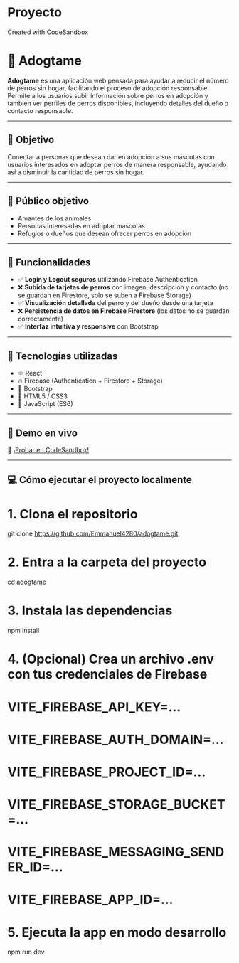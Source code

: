 # Proyecto


Created with CodeSandbox
# 🐶 Adogtame

**Adogtame** es una aplicación web pensada para ayudar a reducir el número de perros sin hogar, facilitando el proceso de adopción responsable. Permite a los usuarios subir información sobre perros en adopción y también ver perfiles de perros disponibles, incluyendo detalles del dueño o contacto responsable.

---

## 🎯 Objetivo

Conectar a personas que desean dar en adopción a sus mascotas con usuarios interesados en adoptar perros de manera responsable, ayudando así a disminuir la cantidad de perros sin hogar.

---

## 👥 Público objetivo

- Amantes de los animales
- Personas interesadas en adoptar mascotas
- Refugios o dueños que desean ofrecer perros en adopción

---

## 🔐 Funcionalidades

- ✅ **Login y Logout seguros** utilizando Firebase Authentication
- ❌ **Subida de tarjetas de perros** con imagen, descripción y contacto (no se guardan en Firestore, solo se suben a Firebase Storage)
- ✅ **Visualización detallada** del perro y del dueño desde una tarjeta
- ❌ **Persistencia de datos en Firebase Firestore** (los datos no se guardan correctamente)
- ✅ **Interfaz intuitiva y responsive** con Bootstrap

---

## 🧰 Tecnologías utilizadas

- ⚛️ React
- 🔥 Firebase (Authentication + Firestore + Storage)
- 🎨 Bootstrap
- 🧼 HTML5 / CSS3
- 📜 JavaScript (ES6)

---

## 🚀 Demo en vivo

🔗 [¡Probar en CodeSandbox!](https://codesandbox.io/p/sandbox/adogtame-wwrtts)

---

## 💻 Cómo ejecutar el proyecto localmente

# 1. Clona el repositorio
git clone https://github.com/Emmanuel4280/adogtame.git

# 2. Entra a la carpeta del proyecto
cd adogtame

# 3. Instala las dependencias
npm install

# 4. (Opcional) Crea un archivo .env con tus credenciales de Firebase
# VITE_FIREBASE_API_KEY=...
# VITE_FIREBASE_AUTH_DOMAIN=...
# VITE_FIREBASE_PROJECT_ID=...
# VITE_FIREBASE_STORAGE_BUCKET=...
# VITE_FIREBASE_MESSAGING_SENDER_ID=...
# VITE_FIREBASE_APP_ID=...

# 5. Ejecuta la app en modo desarrollo
npm run dev
  


